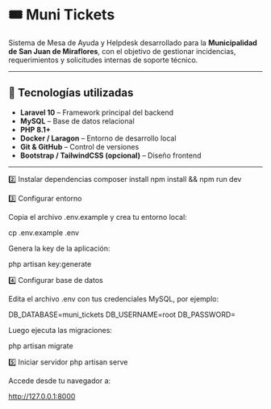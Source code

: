 # 🎟️ Muni Tickets

Sistema de Mesa de Ayuda y Helpdesk desarrollado para la **Municipalidad de San Juan de Miraflores**, con el objetivo de gestionar incidencias, requerimientos y solicitudes internas de soporte técnico.

---

## 🚀 Tecnologías utilizadas
- **Laravel 10** – Framework principal del backend  
- **MySQL** – Base de datos relacional  
- **PHP 8.1+**  
- **Docker / Laragon** – Entorno de desarrollo local  
- **Git & GitHub** – Control de versiones  
- **Bootstrap / TailwindCSS (opcional)** – Diseño frontend  

---
2️⃣ Instalar dependencias
composer install
npm install && npm run dev

3️⃣ Configurar entorno

Copia el archivo .env.example y crea tu entorno local:

cp .env.example .env


Genera la key de la aplicación:

php artisan key:generate

4️⃣ Configurar base de datos

Edita el archivo .env con tus credenciales MySQL, por ejemplo:

DB_DATABASE=muni_tickets
DB_USERNAME=root
DB_PASSWORD=


Luego ejecuta las migraciones:

php artisan migrate

5️⃣ Iniciar servidor
php artisan serve


Accede desde tu navegador a:

http://127.0.0.1:8000
